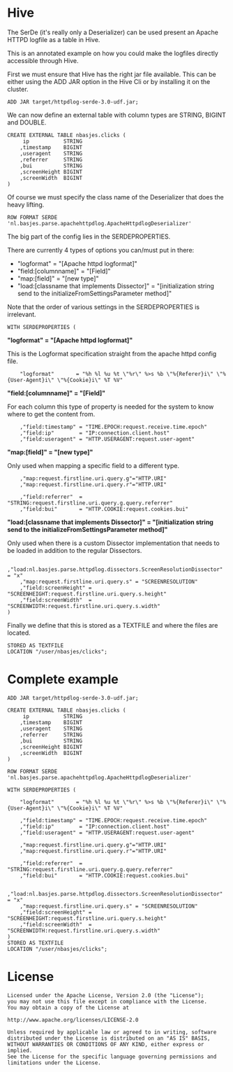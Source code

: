 Hive
====

The SerDe (it's really only a Deserializer) can be used present an Apache HTTPD logfile as a table in Hive.

This is an annotated example on how you could make the logfiles directly accessible through Hive.

First we must ensure that Hive has the right jar file available. This can be either using the ADD JAR option in the Hive Cli
 or by installing it on the cluster.

    ADD JAR target/httpdlog-serde-3.0-udf.jar;

We can now define an external table with column types are STRING, BIGINT and DOUBLE.

    CREATE EXTERNAL TABLE nbasjes.clicks (
         ip           STRING
        ,timestamp    BIGINT
        ,useragent    STRING
        ,referrer     STRING
        ,bui          STRING
        ,screenHeight BIGINT
        ,screenWidth  BIGINT
    )

Of course we must specify the class name of the Deserializer that does the heavy lifting.

    ROW FORMAT SERDE 'nl.basjes.parse.apachehttpdlog.ApacheHttpdlogDeserializer'

The big part of the config lies in the SERDEPROPERTIES.

There are currently 4 types of options you can/must put in there:

- "logformat" = "[Apache httpd logformat]"
- "field:[columnname]" = "[Field]"
- "map:[field]" = "[new type]"
- "load:[classname that implements Dissector]" = "[initialization string send to the initializeFromSettingsParameter method]"

Note that the order of various settings in the SERDEPROPERTIES is irrelevant.

    WITH SERDEPROPERTIES (

**"logformat" = "[Apache httpd logformat]"**

This is the Logformat specification straight from the apache httpd config file.

        "logformat"       = "%h %l %u %t \"%r\" %>s %b \"%{Referer}i\" \"%{User-Agent}i\" \"%{Cookie}i\" %T %V"

**"field:[columnname]" = "[Field]"**

For each column this type of property is needed for the system to know where to get the content from.

        ,"field:timestamp" = "TIME.EPOCH:request.receive.time.epoch"
        ,"field:ip"        = "IP:connection.client.host"
        ,"field:useragent" = "HTTP.USERAGENT:request.user-agent"

**"map:[field]" = "[new type]"**

Only used when mapping a specific field to a different type.

        ,"map:request.firstline.uri.query.g"="HTTP.URI"
        ,"map:request.firstline.uri.query.r"="HTTP.URI"

        ,"field:referrer"  = "STRING:request.firstline.uri.query.g.query.referrer"
        ,"field:bui"       = "HTTP.COOKIE:request.cookies.bui"

**"load:[classname that implements Dissector]" = "[initialization string send to the initializeFromSettingsParameter method]"**

Only used when there is a custom Dissector implementation that needs to be loaded in addition to the regular Dissectors.

        ,"load:nl.basjes.parse.httpdlog.dissectors.ScreenResolutionDissector" = "x"
        ,"map:request.firstline.uri.query.s" = "SCREENRESOLUTION"
        ,"field:screenHeight" = "SCREENHEIGHT:request.firstline.uri.query.s.height"
        ,"field:screenWidth"  = "SCREENWIDTH:request.firstline.uri.query.s.width"
    )

Finally we define that this is stored as a TEXTFILE and where the files are located.

    STORED AS TEXTFILE
    LOCATION "/user/nbasjes/clicks";


Complete example
====

    ADD JAR target/httpdlog-serde-3.0-udf.jar;

    CREATE EXTERNAL TABLE nbasjes.clicks (
         ip           STRING
        ,timestamp    BIGINT
        ,useragent    STRING
        ,referrer     STRING
        ,bui          STRING
        ,screenHeight BIGINT
        ,screenWidth  BIGINT
    )

    ROW FORMAT SERDE 'nl.basjes.parse.apachehttpdlog.ApacheHttpdlogDeserializer'

    WITH SERDEPROPERTIES (

        "logformat"       = "%h %l %u %t \"%r\" %>s %b \"%{Referer}i\" \"%{User-Agent}i\" \"%{Cookie}i\" %T %V"

        ,"field:timestamp" = "TIME.EPOCH:request.receive.time.epoch"
        ,"field:ip"        = "IP:connection.client.host"
        ,"field:useragent" = "HTTP.USERAGENT:request.user-agent"

        ,"map:request.firstline.uri.query.g"="HTTP.URI"
        ,"map:request.firstline.uri.query.r"="HTTP.URI"

        ,"field:referrer"  = "STRING:request.firstline.uri.query.g.query.referrer"
        ,"field:bui"       = "HTTP.COOKIE:request.cookies.bui"

        ,"load:nl.basjes.parse.httpdlog.dissectors.ScreenResolutionDissector" = "x"
        ,"map:request.firstline.uri.query.s" = "SCREENRESOLUTION"
        ,"field:screenHeight" = "SCREENHEIGHT:request.firstline.uri.query.s.height"
        ,"field:screenWidth"  = "SCREENWIDTH:request.firstline.uri.query.s.width"
    )
    STORED AS TEXTFILE
    LOCATION "/user/nbasjes/clicks";

License
===
    Licensed under the Apache License, Version 2.0 (the "License");
    you may not use this file except in compliance with the License.
    You may obtain a copy of the License at
    
    http://www.apache.org/licenses/LICENSE-2.0
    
    Unless required by applicable law or agreed to in writing, software
    distributed under the License is distributed on an "AS IS" BASIS,
    WITHOUT WARRANTIES OR CONDITIONS OF ANY KIND, either express or implied.
    See the License for the specific language governing permissions and
    limitations under the License.
